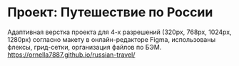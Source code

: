 # Проект: Путешествие по России
Адаптивная верстка проекта для 4-х разрешений (320px, 768px, 1024px, 1280px) согласно макету в онлайн-редакторе Figma, использованы флексы, грид-сетки, организация файлов по БЭМ.
https://ornella7887.github.io/russian-travel/
